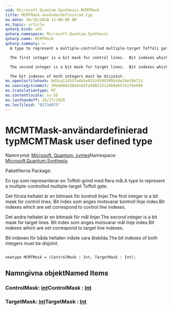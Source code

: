```yaml
---
uid: Microsoft.Quantum.Synthesis.MCMTMask
title: MCMTMask-användardefinierad typ
ms.date: 10/26/2020 12:00:00 AM
ms.topic: article
qsharp.kind: udt
qsharp.namespace: Microsoft.Quantum.Synthesis
qsharp.name: MCMTMask
qsharp.summary: >-
  A type to represent a multiple-controlled multiple-target Toffoli gate.

  The first integer is a bit mask for control lines.  Bit indexes which are set correspond to control line indexes.

  The second integer is a bit mask for target lines.  Bit indexes which are set correspond to target line indexes.

  The bit indexes of both integers must be disjoint.
ms.openlocfilehash: 0d3ca12d55fa4b5e8332d50939954de29e39b715
ms.sourcegitcommit: 29e0d88a30e4166fa580132124b0eb57e1f0e986
ms.translationtype: MT
ms.contentlocale: sv-SE
ms.lasthandoff: 10/27/2020
ms.locfileid: "92734075"
---
```

# <a name="mcmtmask-user-defined-type"></a><span data-ttu-id="df104-102">MCMTMask-användardefinierad typ</span><span class="sxs-lookup"><span data-stu-id="df104-102">MCMTMask user defined type</span></span>

<span data-ttu-id="df104-103">Namnrymd: [Microsoft. Quantum. syntes](xref:Microsoft.Quantum.Synthesis)</span><span class="sxs-lookup"><span data-stu-id="df104-103">Namespace: [Microsoft.Quantum.Synthesis](xref:Microsoft.Quantum.Synthesis)</span></span>

<span data-ttu-id="df104-104">Paketfilerna [](https://nuget.org/packages/)</span><span class="sxs-lookup"><span data-stu-id="df104-104">Package: [](https://nuget.org/packages/)</span></span>


<span data-ttu-id="df104-105">En typ som representerar en Toffoli-grind med flera mål.</span><span class="sxs-lookup"><span data-stu-id="df104-105">A type to represent a multiple-controlled multiple-target Toffoli gate.</span></span>

<span data-ttu-id="df104-106">Det första heltalet är en bitmask för kontroll linjer.</span><span class="sxs-lookup"><span data-stu-id="df104-106">The first integer is a bit mask for control lines.</span></span>  <span data-ttu-id="df104-107">Bit index som anges motsvarar kontroll linje index.</span><span class="sxs-lookup"><span data-stu-id="df104-107">Bit indexes which are set correspond to control line indexes.</span></span>

<span data-ttu-id="df104-108">Det andra heltalet är en bitmask för mål linjer.</span><span class="sxs-lookup"><span data-stu-id="df104-108">The second integer is a bit mask for target lines.</span></span>  <span data-ttu-id="df104-109">Bit index som anges motsvarar mål linje index.</span><span class="sxs-lookup"><span data-stu-id="df104-109">Bit indexes which are set correspond to target line indexes.</span></span>

<span data-ttu-id="df104-110">Bit indexen för båda heltalen måste vara åtskilda.</span><span class="sxs-lookup"><span data-stu-id="df104-110">The bit indexes of both integers must be disjoint.</span></span>

```qsharp

newtype MCMTMask = (ControlMask : Int, TargetMask : Int);
```



## <a name="named-items"></a><span data-ttu-id="df104-111">Namngivna objekt</span><span class="sxs-lookup"><span data-stu-id="df104-111">Named Items</span></span>

### <a name="controlmask--int"></a><span data-ttu-id="df104-112">ControlMask: [int](xref:microsoft.quantum.lang-ref.int)</span><span class="sxs-lookup"><span data-stu-id="df104-112">ControlMask : [Int](xref:microsoft.quantum.lang-ref.int)</span></span>


### <a name="targetmask--int"></a><span data-ttu-id="df104-113">TargetMask: [int](xref:microsoft.quantum.lang-ref.int)</span><span class="sxs-lookup"><span data-stu-id="df104-113">TargetMask : [Int](xref:microsoft.quantum.lang-ref.int)</span></span>

